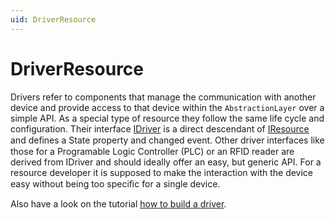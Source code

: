 ```yaml
---
uid: DriverResource
---
```

# DriverResource

Drivers refer to components that manage the communication with another device and provide access to that device within the `AbstractionLayer` over a simple API. 
As a special type of resource they follow the same life cycle and configuration. 
Their interface [IDriver](../../../../src/Moryx.AbstractionLayer/Drivers/IDriver.cs) is a direct descendant of [IResource](../../../../src/Moryx.AbstractionLayer/Resources/IResource.cs) and deﬁnes a State property and changed event. 
Other driver interfaces like those for a Programable Logic Controller (PLC) or an RFID reader are derived from IDriver and should ideally offer an easy, but generic API. 
For a resource developer it is supposed to make the interaction with the device easy without being too speciﬁc for a single device.

Also have a look on the tutorial [how to build a driver](/docs/tutorials/HowToBuildADriver.md).